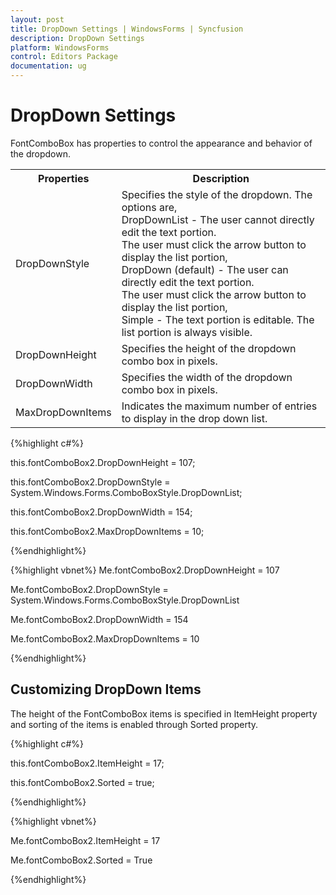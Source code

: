 ```yaml
---
layout: post
title: DropDown Settings | WindowsForms | Syncfusion
description: DropDown Settings
platform: WindowsForms
control: Editors Package
documentation: ug
---
```



# DropDown Settings

FontComboBox has properties to control the appearance and behavior of the dropdown.


<table>
<tr>
<th>
Properties</th><th>
Description</th></tr>
<tr>
<td>
DropDownStyle</td><td>
Specifies the style of the dropdown. The options are,<br/>
DropDownList - The user cannot directly edit the text portion.<br/> 
The user must click the arrow button to display the list portion,<br/>
DropDown (default) - The user can directly edit the text portion. <br/>
The user must click the arrow button to display the list portion,<br/>
Simple - The text portion is editable. The list portion is always visible.<br/></td></tr>
<tr>
<td>
DropDownHeight</td><td>
Specifies the height of the dropdown combo box in pixels.</td></tr>
<tr>
<td>
DropDownWidth</td><td>
Specifies the width of the dropdown combo box in pixels.</td></tr>
<tr>
<td>
MaxDropDownItems</td><td>
Indicates the maximum number of entries to display in the drop down list.</td></tr>
</table>

{%highlight c#%}



this.fontComboBox2.DropDownHeight = 107;

this.fontComboBox2.DropDownStyle = System.Windows.Forms.ComboBoxStyle.DropDownList;

this.fontComboBox2.DropDownWidth = 154;

this.fontComboBox2.MaxDropDownItems = 10;

{%endhighlight%}


{%highlight vbnet%}
Me.fontComboBox2.DropDownHeight = 107

Me.fontComboBox2.DropDownStyle = System.Windows.Forms.ComboBoxStyle.DropDownList

Me.fontComboBox2.DropDownWidth = 154

Me.fontComboBox2.MaxDropDownItems = 10

{%endhighlight%}


## Customizing DropDown Items

The height of the FontComboBox items is specified in ItemHeight property and sorting of the items is enabled through Sorted property.

{%highlight c#%}



this.fontComboBox2.ItemHeight = 17;

this.fontComboBox2.Sorted = true;

{%endhighlight%}

{%highlight vbnet%}

Me.fontComboBox2.ItemHeight = 17

Me.fontComboBox2.Sorted = True

{%endhighlight%}